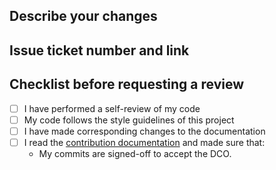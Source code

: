 ## Describe your changes

## Issue ticket number and link

## Checklist before requesting a review
- [ ] I have performed a self-review of my code
- [ ] My code follows the style guidelines of this project
- [ ] I have made corresponding changes to the documentation
- [ ] I read the [contribution documentation](https://github.com/EVerest/libocpp/blob/main/CONTRIBUTING.md) and
  made sure that:
  - My commits are signed-off to accept the DCO.

